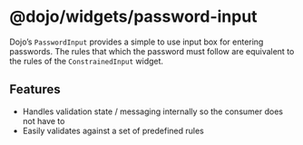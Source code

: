 # <span class="citation" data-cites="dojo/widgets/password-input"><span class="citation" data-cites="dojo/widgets/password-input"><span class="citation" data-cites="dojo/widgets/password-input">@dojo/widgets/password-input</span></span></span>

Dojo’s `PasswordInput` provides a simple to use input box for entering passwords. The rules that which the password must follow are equivalent to the rules of the `ConstrainedInput` widget.

## Features

-   Handles validation state / messaging internally so the consumer does not have to
-   Easily validates against a set of predefined rules
